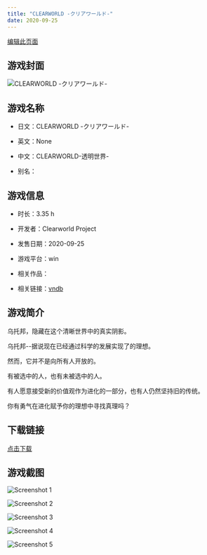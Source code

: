```yaml
---
title: "CLEARWORLD -クリアワールド-"
date: 2020-09-25
---
```

[编辑此页面](https://github.com/ACG-3/ADV3-source/blob/main/source/_posts/games/CLEARWORLD%20-%E3%82%AF%E3%83%AA%E3%82%A2%E3%83%AF%E3%83%BC%E3%83%AB%E3%83%89-.md)

## 游戏封面

![CLEARWORLD -クリアワールド-](https%3A//pan.timero.xyz/onedrive/img_lib_001/CLEARWORLD%20-%E3%82%AF%E3%83%AA%E3%82%A2%E3%83%AF%E3%83%BC%E3%83%AB%E3%83%89-_cover.avif)


## 游戏名称

- 日文：CLEARWORLD -クリアワールド-
- 英文：None
- 中文：CLEARWORLD-透明世界-

- 别名：


## 游戏信息

- 时长：3.35 h
- 开发者：Clearworld Project
- 发售日期：2020-09-25
- 游戏平台：win
- 相关作品：

- 相关链接：[vndb](https://vndb.org/v28646)


## 游戏简介

乌托邦，隐藏在这个清晰世界中的真实阴影。

乌托邦--据说现在已经通过科学的发展实现了的理想。

然而，它并不是向所有人开放的。

有被选中的人，也有未被选中的人。

有人愿意接受新的价值观作为进化的一部分，也有人仍然坚持旧的传统。

你有勇气在进化赋予你的理想中寻找真理吗？




## 下载链接

[点击下载](https://pan.timero.xyz/onedrive/adv_lib_001/CLEARWORLD%20-%E3%82%AF%E3%83%AA%E3%82%A2%E3%83%AF%E3%83%BC%E3%83%AB%E3%83%89-)


## 游戏截图


![Screenshot 1](https%3A//pan.timero.xyz/onedrive/img_lib_001/CLEARWORLD%20-%E3%82%AF%E3%83%AA%E3%82%A2%E3%83%AF%E3%83%BC%E3%83%AB%E3%83%89-_Screenshot_1.avif)

![Screenshot 2](https%3A//pan.timero.xyz/onedrive/img_lib_001/CLEARWORLD%20-%E3%82%AF%E3%83%AA%E3%82%A2%E3%83%AF%E3%83%BC%E3%83%AB%E3%83%89-_Screenshot_2.avif)

![Screenshot 3](https%3A//pan.timero.xyz/onedrive/img_lib_001/CLEARWORLD%20-%E3%82%AF%E3%83%AA%E3%82%A2%E3%83%AF%E3%83%BC%E3%83%AB%E3%83%89-_Screenshot_3.avif)

![Screenshot 4](https%3A//pan.timero.xyz/onedrive/img_lib_001/CLEARWORLD%20-%E3%82%AF%E3%83%AA%E3%82%A2%E3%83%AF%E3%83%BC%E3%83%AB%E3%83%89-_Screenshot_4.avif)

![Screenshot 5](https%3A//pan.timero.xyz/onedrive/img_lib_001/CLEARWORLD%20-%E3%82%AF%E3%83%AA%E3%82%A2%E3%83%AF%E3%83%BC%E3%83%AB%E3%83%89-_Screenshot_5.avif)

